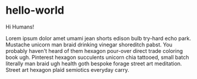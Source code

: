 # hello-world

Hi Humans! 

Lorem ipsum dolor amet umami jean shorts edison bulb try-hard echo park. Mustache unicorn man braid drinking vinegar shoreditch pabst. You probably haven't heard of them hexagon pour-over direct trade coloring book ugh. Pinterest hexagon succulents unicorn chia tattooed, small batch literally man braid ugh health goth bespoke forage street art meditation. Street art hexagon plaid semiotics everyday carry.
